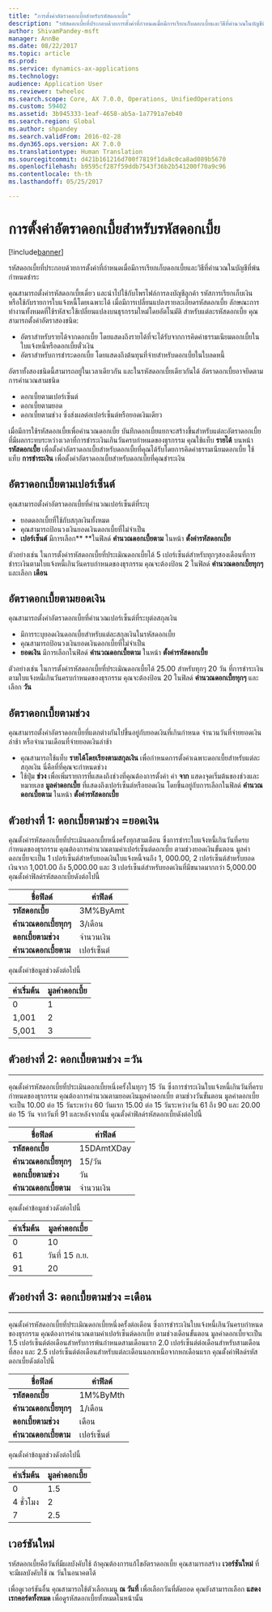 ```yaml
---
title: "การตั้งค่าอัตราดอกเบี้ยสำหรับรหัสดอกเบี้ย"
description: "รหัสดอกเบี้ยที่ประกอบด้วยการตั้งค่าที่กำหนดเมื่อมีการเรียกเก็บดอกเบี้ยและวิธีที่คำนวณในบัญชีที่พ้นกำหนดชำระ "
author: ShivamPandey-msft
manager: AnnBe
ms.date: 08/22/2017
ms.topic: article
ms.prod: 
ms.service: dynamics-ax-applications
ms.technology: 
audience: Application User
ms.reviewer: twheeloc
ms.search.scope: Core, AX 7.0.0, Operations, UnifiedOperations
ms.custom: 59402
ms.assetid: 3b945333-1eaf-4658-ab5a-1a7791a7eb40
ms.search.region: Global
ms.author: shpandey
ms.search.validFrom: 2016-02-28
ms.dyn365.ops.version: AX 7.0.0
ms.translationtype: Human Translation
ms.sourcegitcommit: d421b161216d700f7819f1da8c0ca8ad089b5670
ms.openlocfilehash: b9595cf287f59ddb7543f36b2b541200f70a9c96
ms.contentlocale: th-th
ms.lasthandoff: 05/25/2017

---
```


# <a name="set-up-interest-rates-for-an-interest-code"></a>การตั้งค่าอัตราดอกเบี้ยสำหรับรหัสดอกเบี้ย

[!include[banner](../includes/banner.md)]


รหัสดอกเบี้ยที่ประกอบด้วยการตั้งค่าที่กำหนดเมื่อมีการเรียกเก็บดอกเบี้ยและวิธีที่คำนวณในบัญชีที่พ้นกำหนดชำระ 

คุณสามารถตั้งค่ารหัสดอกเบี้ยเดี่ยว และนำไปใช้กับโพรไฟล์การลงบัญชีลูกค้า รหัสการเรียกเก็บเงิน หรือใช้กับรายการใบแจ้งหนี้โดยเฉพาะได้  เมื่อมีการเปลี่ยนแปลงรายละเอียดรหัสดอกเบี้ย ลักษณะการทำงานทั้งหมดที่ใช้รหัสจะใช้เปลี่ยนแปลงบนธุรกรรมใหม่โดยอัตโนมัติ สำหรับแต่ละรหัสดอกเบี้ย คุณสามารถตั้งค่าอัตราสองชนิด:
-   อัตราสำหรับรายได้จากดอกเบี้ย โดยแสดงถึงรายได้ที่จะได้รับจากการคิดค่าธรรมเนียมดอกเบี้ยในใบแจ้งหนี้หรือดอกเบี้ยตั๋วเงิน
-   อัตราสำหรับการชำระดอกเบี้ย โดยแสดงถึงต้นทุนที่จ่ายสำหรับดอกเบี้ยในใบลดหนี้

อัตราทั้งสองชนิดนี้สามารถอยู่ในเวลาเดียวกัน และในรหัสดอกเบี้ยเดียวกันได้ อัตราดอกเบี้ยอาจยึดตามการคำนวณสามชนิด
-   ดอกเบี้ยตามเปอร์เซ็นต์
-   ดอกเบี้ยตามยอด
-   ดอกเบี้ยตามช่วง ซึ่งส่งผลต่อเปอร์เซ็นต์หรือยอดเงินเดียว

เมื่อมีการใช้รหัสดอกเบี้ยเพื่อคำนวณดอกเบี้ย บันทึกดอกเบี้ยแยกจะสร้างขึ้นสำหรับแต่ละอัตราดอกเบี้ยที่มีผลกระทบระหว่างเวลาที่การชำระเงินเกินวันครบกำหนดของธุรกรรม คุณใช้แท็บ **รายได้** บนหน้า **รหัสดอกเบี้ย** เพื่อตั้งค่าอัตราดอกเบี้ยสำหรับดอกเบี้ยที่คุณได้รับโดยการคิดค่าธรรมเนียมดอกเบี้ย ใช้แท็บ **การชำระเงิน** เพื่อตั้งค่าอัตราดอกเบี้ยสำหรับดอกเบี้ยที่คุณชำระเงิน

## <a name="interest-rates-based-on-a-percentage"></a>อัตราดอกเบี้ยตามเปอร์เซ็นต์
คุณสามารถตั้งค่าอัตราดอกเบี้ยที่คำนวณเปอร์เซ็นต์ที่ระบุ

-   ยอดดอกเบี้ยที่ใช้กับสกุลเงินทั้งหมด
-   คุณสามารถป้อนวงเงินยอดเงินดอกเบี้ยที่ไม่จำเป็น
-   **เปอร์เซ็นต์** มีการเลือก** **ในฟิลด์ **คำนวณดอกเบี้ยตาม** ในหน้า **ตั้งค่ารหัสดอกเบี้ย**

ตัวอย่างเช่น ในการตั้งค่ารหัสดอกเบี้ยที่ประเมิณดอกเบี้ยได้ 5 เปอร์เซ็นต์สำหรับทุกๆสองเดือนที่การชำระเงินตามใบแจ้งหนี้เกินวันครบกำหนดของธุรกรรม คุณจะต้องป้อน 2 ในฟิลด์ **คำนวณดอกเบี้ยทุกๆ** และเลือก **เดือน**

## <a name="interest-rates-based-on-amounts"></a>อัตราดอกเบี้ยตามยอดเงิน
คุณสามารถตั้งค่าอัตราดอกเบี้ยที่คำนวณเปอร์เซ็นต์ที่ระบุต่อสกุลเงิน
-   มีการระบุยอดเงินดอกเบี้ยสำหรับแต่ละสกุลเงินในรหัสดอกเบี้ย
-   คุณสามารถป้อนวงเงินยอดเงินดอกเบี้ยที่ไม่จำเป็น
-   **ยอดเงิน** มีการเลือกในฟิลด์ **คำนวณดอกเบี้ยตาม** ในหน้า **ตั้งค่ารหัสดอกเบี้ย**

ตัวอย่างเช่น ในการตั้งค่ารหัสดอกเบี้ยที่ประเมิณดอกเบี้ยได้ 25.00 สำหรับทุกๆ 20 วัน ที่การชำระเงินตามใบแจ้งหนี้เกินวันครบกำหนดของธุรกรรม คุณจะต้องป้อน 20 ในฟิลด์ **คำนวณดอกเบี้ยทุกๆ** และเลือก **วัน**

## <a name="interest-rates-based-on-ranges"></a>อัตราดอกเบี้ยตามช่วง
คุณสามารถตั้งค่าอัตราดอกเบี้ยที่แตกต่างกันไปขึ้นอยู่กับยอดเงินที่เกินกำหนด จำนวนวันที่จ่ายยอดเงินล่าช้า หรือจำนวนเดือนที่จ่ายยอดเงินล่าช้า
-   คุณสามารถใช้แท็บ **รายได้โดยเรียงตามสกุลเงิน** เพื่อกำหนดการตั้งค่าเฉพาะดอกเบี้ยสำหรับแต่ละสกุลเงิน นี่คือที่ที่คุณจะกำหนดช่วง
-   ใช้ปุ่ม **ช่วง** เพื่อเพิ่มรายการที่แสดงถึงช่วงที่คุณต้องการตั้งค่า ค่า **จาก** แสดงจุดเริ่มต้นของช่วงและหมายเลข **มูลค่าดอกเบี้ย** ที่แสดงถึงเปอร์เซ็นต์หรือยอดเงิน โดยขึ้นอยู่กับการเลือกในฟิลด์ **คำนวณดอกเบี้ยตาม** ในหน้า **ตั้งค่ารหัสดอกเบี้ย**

## <a name="example-1-interest-by-range--amount"></a>ตัวอย่างที่ 1: ดอกเบี้ยตามช่วง =ยอดเงิน
คุณตั้งค่ารหัสดอกเบี้ยที่ประเมินดอกเบี้ยหนึ่งครั้งทุกสามเดือน ซึ่งการชำระใบแจ้งหนี้เกินวันที่ครบกำหนดของธุรกรรม  คุณต้องการคำนวณตามค่าเปอร์เซ็นต์ดอกเบี้ย ตามช่วงยอดเงินขั้นตอน มูลค่าดอกเบี้ยจะเป็น 1 เปอร์เซ็นต์สำหรับยอดเงินใบแจ้งหนี้จนถึง 1, 000.00, 2 เปอร์เซ็นต์สำหรับยอดเงินจาก 1,001.00 ถึง 5,000.00 และ 3 เปอร์เซ็นต์สำหรับยอดเงินที่มีขนาดมากกว่า 5,000.00 คุณตั้งค่าฟิลด์รหัสดอกเบี้ยดังต่อไปนี้

| **ชื่อฟิลด์**                  | **ค่าฟิลด์** |
|---------------------------------|-----------------|
| **รหัสดอกเบี้ย**               | 3M%ByAmt        |
| **คำนวณดอกเบี้ยทุกๆ**    | 3/เดือน         |
| **ดอกเบี้ยตามช่วง**           | จำนวนเงิน          |
| **คำนวณดอกเบี้ยตาม** | เปอร์เซ็นต์      |

คุณตั้งค่าข้อมูลช่วงดังต่อไปนี้

| **ค่าเริ่มต้น** | **มูลค่าดอกเบี้ย** |
|----------------|--------------------|
| 0              | 1                  |
| 1,001          | 2                  |
| 5,001          | 3                  |

 
## <a name="example-2-interest-by-range--days"></a>ตัวอย่างที่ 2: ดอกเบี้ยตามช่วง =วัน
--------------------------------------------------

คุณตั้งค่ารหัสดอกเบี้ยที่ประเมินดอกเบี้ยหนึ่งครั้งในทุกๆ 15 วัน ซึ่งการชำระเงินใบแจ้งหนี้เกินวันที่ครบกำหนดของธุรกรรม  คุณต้องการคำนวณตามยอดเงินมูลค่าดอกเบี้ย ตามช่วงวันขั้นตอน มูลค่าดอกเบี้ยจะเป็น 10.00 ต่อ 15 วันระหว่าง 60 วันแรก 15.00 ต่อ 15 วันระหว่างวัน 61 ถึง 90 และ 20.00 ต่อ 15 วัน จากวันที่ 91 และหลังจากนั้น คุณตั้งค่าฟิลด์รหัสดอกเบี้ยดังต่อไปนี้

| **ชื่อฟิลด์**                  | **ค่าฟิลด์** |
|---------------------------------|-----------------|
| **รหัสดอกเบี้ย**               | 15DAmtXDay      |
| **คำนวณดอกเบี้ยทุกๆ**    | 15/วัน          |
| **ดอกเบี้ยตามช่วง**           | วัน            |
| **คำนวณดอกเบี้ยตาม** | จำนวนเงิน          |

คุณตั้งค่าข้อมูลช่วงดังต่อไปนี้

| **ค่าเริ่มต้น** | **มูลค่าดอกเบี้ย** |
|----------------|--------------------|
| 0              | 10                 |
| 61             | วันที่ 15 ก.ย.                 |
| 91             | 20                 |

 
## <a name="example-3-interest-by-range--months"></a>ตัวอย่างที่ 3: ดอกเบี้ยตามช่วง =เดือน
----------------------------------------------------

คุณตั้งค่ารหัสดอกเบี้ยที่ประเมิณดอกเบี้ยหนึ่งครั้งต่อเดือน ซึ่งการชำระเงินใบแจ้งหนี้เกินวันครบกำหนดของธุรกรรม  คุณต้องการคำนวณตามค่าเปอร์เซ็นต์ดอกเบี้ย ตามช่วงเดือนขั้นตอน มูลค่าดอกเบี้ยจะเป็น 1.5 เปอร์เซ็นต์ต่อเดือนสำหรับการพ้นกำหนดสามเดือนแรก 2.0 เปอร์เซ็นต์ต่อเดือนสำหรับสามเดือนที่สอง และ 2.5 เปอร์เซ็นต์ต่อเดือนสำหรับแต่ละเดือนนอกเหนือจากหกเดือนแรก คุณตั้งค่าฟิลด์รหัสดอกเบี้ยดังต่อไปนี้

| **ชื่อฟิลด์**                  | **ค่าฟิลด์** |
|---------------------------------|-----------------|
| **รหัสดอกเบี้ย**               | 1M%ByMth        |
| **คำนวณดอกเบี้ยทุกๆ**    | 1/เดือน         |
| **ดอกเบี้ยตามช่วง**           | เดือน          |
| **คำนวณดอกเบี้ยตาม** | เปอร์เซ็นต์      |

คุณตั้งค่าข้อมูลช่วงดังต่อไปนี้

| **ค่าเริ่มต้น** | **มูลค่าดอกเบี้ย** |
|----------------|--------------------|
| 0              | 1.5                |
| 4 ชั่วโมง              | 2                  |
| 7              | 2.5                |

## <a name="new-versions"></a>เวอร์ชันใหม่
รหัสดอกเบี้ยคือวันที่มีผลบังคับใช้  ถ้าคุณต้องการแก้ไขอัตราดอกเบี้ย คุณสามารถสร้าง **เวอร์ชันใหม่** ที่จะมีผลบังคับใช้ ณ วันในอนาคตได้

เพื่อดูเวอร์ชันอื่น คุณสามารถใช้ตัวเลือกเมนู **ณ วันที่** เพื่อเลือกวันที่ตัดยอด คุณยังสามารถเลือก **แสดงเรกคอร์ดทั้งหมด** เพื่อดูรหัสดอกเบี้ยทั้งหมดในหน้านั้น




